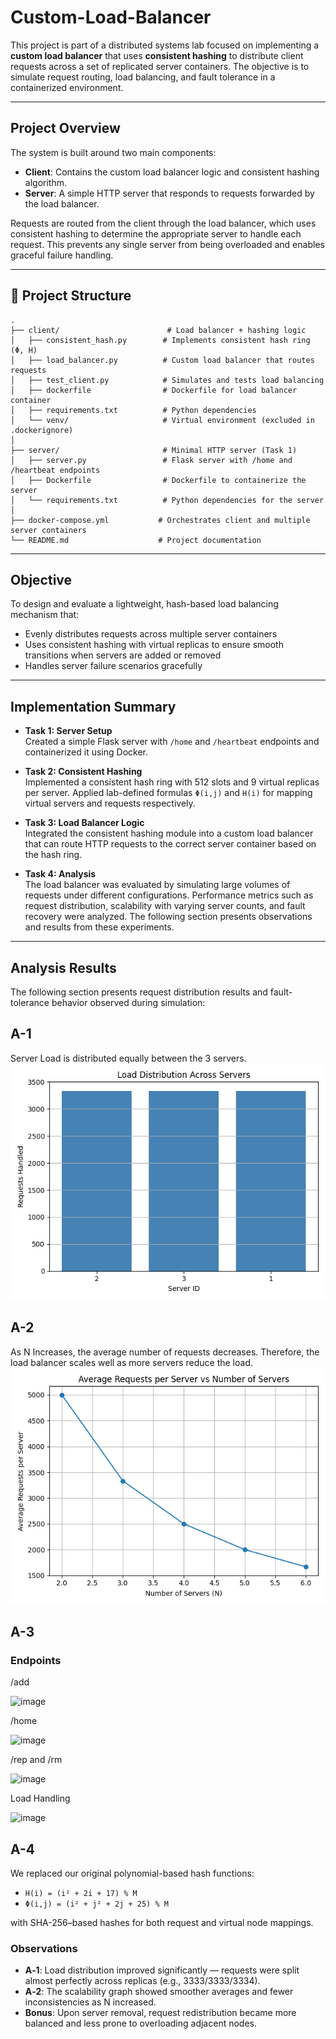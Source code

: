 # Custom-Load-Balancer
This project is part of a distributed systems lab focused on implementing a **custom load balancer** that uses **consistent hashing** to distribute client requests across a set of replicated server containers. The objective is to simulate request routing, load balancing, and fault tolerance in a containerized environment.

---


## Project Overview

The system is built around two main components:

- **Client**: Contains the custom load balancer logic and consistent hashing algorithm.
- **Server**: A simple HTTP server that responds to requests forwarded by the load balancer.

Requests are routed from the client through the load balancer, which uses consistent hashing to determine the appropriate server to handle each request. This prevents any single server from being overloaded and enables graceful failure handling.

---


## 📁 Project Structure

```
.
├── client/                        # Load balancer + hashing logic
│   ├── consistent_hash.py        # Implements consistent hash ring (Φ, H)
│   ├── load_balancer.py          # Custom load balancer that routes requests
│   ├── test_client.py            # Simulates and tests load balancing
│   ├── dockerfile                # Dockerfile for load balancer container
│   ├── requirements.txt          # Python dependencies
│   └── venv/                     # Virtual environment (excluded in .dockerignore)
│
├── server/                       # Minimal HTTP server (Task 1)
│   ├── server.py                 # Flask server with /home and /heartbeat endpoints
│   ├── Dockerfile                # Dockerfile to containerize the server
│   └── requirements.txt          # Python dependencies for the server
│
├── docker-compose.yml           # Orchestrates client and multiple server containers
└── README.md                    # Project documentation
```
---


## Objective

To design and evaluate a lightweight, hash-based load balancing mechanism that:
- Evenly distributes requests across multiple server containers
- Uses consistent hashing with virtual replicas to ensure smooth transitions when servers are added or removed
- Handles server failure scenarios gracefully

---


## Implementation Summary

- **Task 1: Server Setup**  
  Created a simple Flask server with `/home` and `/heartbeat` endpoints and containerized it using Docker.

- **Task 2: Consistent Hashing**  
  Implemented a consistent hash ring with 512 slots and 9 virtual replicas per server. Applied lab-defined formulas `Φ(i,j)` and `H(i)` for mapping virtual servers and requests respectively.

- **Task 3: Load Balancer Logic**  
  Integrated the consistent hashing module into a custom load balancer that can route HTTP requests to the correct server container based on the hash ring.

- **Task 4: Analysis**  
  The load balancer was evaluated by simulating large volumes of requests under different configurations. Performance metrics such as request distribution, scalability with varying server counts, and fault recovery were analyzed. The following section presents observations and results from these experiments.

---


## Analysis Results
The following section presents request distribution results and fault-tolerance behavior observed during simulation:

## A-1

Server Load is distributed equally between the 3 servers.
![Load Distribution](client/load_distribution.png)


## A-2

As N Increases, the average number of requests decreases. Therefore, the load balancer scales well as more servers reduce the load.
![Scalability Line Chart](client/scalability_chart.png)


## A-3

### Endpoints

/add

![image](https://github.com/user-attachments/assets/d9515793-cb62-4c76-bf7a-5e589525b696)


/home

![image](https://github.com/user-attachments/assets/a4bffeb1-cbca-442f-88f1-f40fbbd040fb)


/rep and /rm

![image](https://github.com/user-attachments/assets/63dd648f-a66c-49b9-b8b8-d4c5d22dafed)


Load Handling 

![image](https://github.com/user-attachments/assets/7a7fafa2-5d56-4985-b6b7-53ff16dd49f4)


## A-4

We replaced our original polynomial-based hash functions:

- `H(i) = (i² + 2i + 17) % M`
- `Φ(i,j) = (i² + j² + 2j + 25) % M`

with SHA-256–based hashes for both request and virtual node mappings.

### Observations

- **A‑1**: Load distribution improved significantly — requests were split almost perfectly across replicas (e.g., 3333/3333/3334).
- **A‑2**: The scalability graph showed smoother averages and fewer inconsistencies as N increased.
- **Bonus**: Upon server removal, request redistribution became more balanced and less prone to overloading adjacent nodes.


